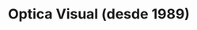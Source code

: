 ---
title: "Optica Visual (desde 1989)"
url: /asuncion-paraguay/optica-visual-desde-1989-estados-unidos-33/
shop: óptico
---